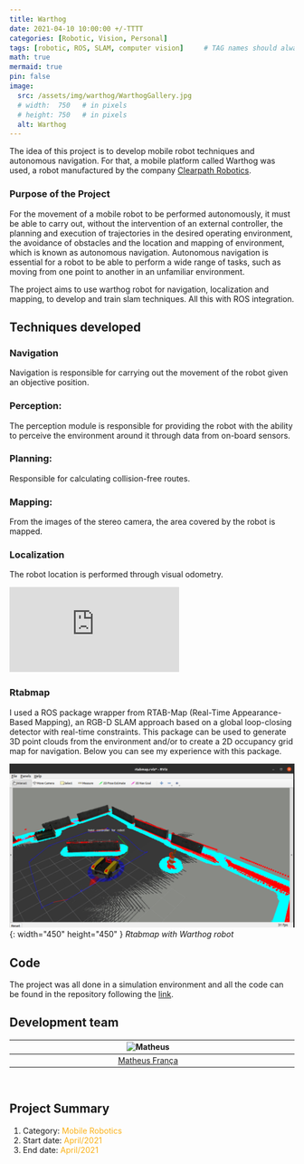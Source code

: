 ```yaml
---
title: Warthog 
date: 2021-04-10 10:00:00 +/-TTTT
categories: [Robotic, Vision, Personal]
tags: [robotic, ROS, SLAM, computer vision]     # TAG names should always be lowercase
math: true
mermaid: true
pin: false
image:
  src: /assets/img/warthog/WarthogGallery.jpg
  # width:  750   # in pixels
  # height: 750   # in pixels
  alt: Warthog
---
```


The idea of this project is to develop mobile robot techniques and autonomous navigation. For that, a mobile platform called Warthog was used, a robot manufactured by the company [Clearpath Robotics](https://clearpathrobotics.com/warthog-unmanned-ground-vehicle-robot/).

### Purpose of the Project

For the movement of a mobile robot to be performed autonomously, it must be able to carry out, without the intervention of an external controller, the planning and execution of trajectories in the desired operating environment, the avoidance of obstacles and the location and mapping of environment, which is known as autonomous navigation. Autonomous navigation is essential for a robot to be able to perform a wide range of tasks, such as moving from one point to another in an unfamiliar environment.

The project aims to use warthog robot for navigation, localization and mapping, to develop and train slam techniques. All this with ROS integration.

## Techniques developed

### Navigation

Navigation is responsible for carrying out the movement of the robot given an objective position.

### Perception: 

The perception module is responsible for providing the robot with the ability to perceive the environment around it through data from on-board sensors.

### Planning: 

Responsible for calculating collision-free routes.

### Mapping: 

From the images of the stereo camera, the area covered by the robot is mapped.

### Localization

The robot location is performed through visual odometry. 

<div class="container"> <iframe class="responsive-iframe" src="https://www.youtube.com/embed/HzJX0vbLYgo" title="YouTube video player" frameborder="0" allow="accelerometer; autoplay; clipboard-write; encrypted-media; gyroscope; picture-in-picture" allowfullscreen></iframe></div>

### Rtabmap

I used a ROS package wrapper from RTAB-Map (Real-Time Appearance-Based Mapping), an RGB-D SLAM approach based on a global loop-closing detector with real-time constraints. This package can be used to generate 3D point clouds from the environment and/or to create a 2D occupancy grid map for navigation. Below you can see my experience with this package.

![diagram](/assets/img/warthog/v1_rtabmap.png){: width="450" height="450" }
_Rtabmap with Warthog robot_

## Code

The project was all done in a simulation environment and all the code can be found in the repository following the [link](https://github.com/MatheusFranca-dev/warthog_navigation).

## Development team

<center>
<div>
  <div class=" col-xl-auto offset-xl-0 col-lg-4 offset-lg-0">
    <table class="table-borderless highlight">
      <thead>
        <tr>
          <th><center><img src="{{ 'assets/img/matheus_franca.jpeg' | relative_url }}" width="100" alt="Matheus" class="img-fluid rounded-circle" /></center></th>
          <th></th>
        </tr>
      </thead>
      <tbody>
        <tr class="font-weight-bolder" style="text-align: center margin-top: 0">
          <td width="100%"><center><a href="https://www.linkedin.com/in/matheus-frança-b62044150">Matheus França</a></center></td>
          <td></td>
        </tr>
      </tbody>
    </table>
  </div>
</div>
</center>

<br>

## Project Summary

1. Category: <font color="#fbb117">Mobile Robotics</font>
3. Start date: <font color="#fbb117">April/2021</font>
4. End date: <font color="#fbb117">April/2021</font>